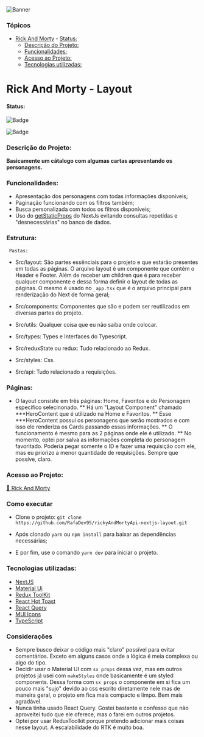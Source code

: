 <img src='https://ik.imagekit.io/b5di91ako/rickyandmorty.png?updatedAt=1680559146876' alt='Banner'/>





### Tópicos
- [Rick And Morty](#rd95-RaM)
      - [Status:](#status)
    - [Descrição do Projeto:](#descrição-do-projeto)
    - [Funcionalidades:](#funcionalidades)
    - [Acesso ao Projeto:](#acesso-ao-projeto)
    - [Tecnologias utilizadas:](#tecnologias-utilizadas)

# Rick And Morty - Layout


#### Status:
![Badge](https://img.shields.io/static/v1?label=Desafio&message=Conclu%C3%ADdo&color=%3CCOLOR%3E)

![Badge](https://img.shields.io/static/v1?label=Projeto&message=Desenvolvimento&color=yellow)

### Descrição do Projeto:

**Basicamente um cátalogo com algumas cartas apresentando os personagens.**



### Funcionalidades:

* Apresentação dos personagens com todas informações disponíveis;
* Paginação funcionando com os filtros também;
* Busca personalizada com todos os filtros disponíveis;
* Uso do [getStaticProps](https://nextjs.org/docs/basic-features/data-fetching/get-static-props) do NextJs evitando consultas repetidas e "desnecessárias" no banco de dados. 

### Estrutura: 
  
     Pastas: 
  * Src/layout: São partes essênciais para o projeto e que estarão presentes em todas as páginas. O arquivo layout é um componente         que contém o Header e Footer. Além de receber um children que é para receber qualquer componente e dessa forma definir o layout         de todas as páginas. O mesmo é usado no ```_app.tsx``` que é o arquivo principal para renderização do Next de forma geral;
  
  * Src/components: Componentes que são e podem ser reutilizados em diversas partes do projeto.
  * Src/utils: Qualquer coisa que eu não saiba onde colocar.
  * Src/types: Types e Interfaces do Typescript.
  * Src/reduxState ou redux: Tudo relacionado ao Redux.
  * Src/styles: Css.
  * Src/api: Tudo relacionado a requisições.
  
### Páginas: 
  * O layout consiste em três páginas: Home, Favoritos e do Personagem específico selecinonado.
  ** Há um "Layout Component" chamado ***HeroContent que é utilizado na Home e Favoritos. 
  ** Esse ***HeroContent possui os personagens que serão mostrados e com isso ele renderiza os Cards passando essas informações.
  ** O funcionamento é mesmo para as 2 páginas onde ele é utilizado.
  ** No momento, optei por salva as informações completa do personagem favoritado. Poderia pegar somente o ID e fazer uma requisição        com ele, mas eu priorizo a menor quantidade de requisições. Sempre que possíve, claro.


### Acesso ao Projeto:

[🔗 Rick And Morty](https://rd95-rick-morty-api.vercel.app/)


### Como executar

* Clone o projeto: ``` git clone https://github.com/RafaDev95/rickyAndMortyApi-nextjs-layout.git ```

* Após clonado ```yarn``` ou ```npm install``` para baixar as dependências necessárias;
* E por fim, use o comando ```yarn dev``` para iniciar o projeto. 

### Tecnologias utilizadas:

* [NextJS](https://nextjs.org/)
* [Material Ui](https://mui.com/)
* [Redux ToolKit](https://redux-toolkit.js.org/usage/usage-with-typescript)
* [React Hot Toast](https://react-hot-toast.com/)
* [React Query](https://tanstack.com/query/v3/)
* [MUI Icons](https://mui.com/material-ui/material-icons/)
* [TypeScript](https://www.typescriptlang.org/)


### Considerações
* Sempre busco deixar o código mais "claro" possível para evitar comentários. Exceto em alguns casos onde a lógica é meia complexa ou algo do tipo.
* Decidir usar o Material UI com ```sx props``` dessa vez, mas em outros projetos já usei com ```makeStyles``` onde basicamente é um styled components. Dessa forma com ```sx props``` o componente em si fica um pouco mais "sujo" devido ao css escrito diretamente nele mas de maneira geral, o projeto em fica mais compacto e limpo. Bem mais agradável. 
* Nunca tinha usado React Query. Gostei bastante e confesso que não aproveitei tudo que ele oferece, mas o farei em outros projetos.
* Optei por usar ReduxToolkit porque pretendo adicionar mais coisas nesse layout. A escalabilidade do RTK é muito boa.

